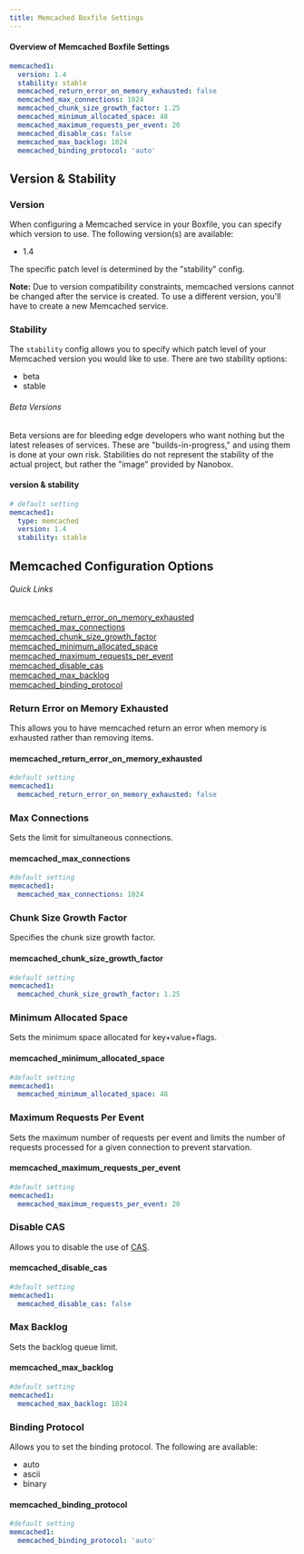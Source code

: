 ```yaml
---
title: Memcached Boxfile Settings
---
```


#### Overview of Memcached Boxfile Settings
```yaml
memcached1:
  version: 1.4
  stability: stable
  memcached_return_error_on_memory_exhausted: false
  memcached_max_connections: 1024
  memcached_chunk_size_growth_factor: 1.25
  memcached_minimum_allocated_space: 48
  memcached_maximum_requests_per_event: 20
  memcached_disable_cas: false
  memcached_max_backlog: 1024
  memcached_binding_protocol: 'auto'
```

## Version & Stability
### Version
When configuring a Memcached service in your Boxfile, you can specify which version to use. The following version(s) are available:

- 1.4

The specific patch level is determined by the "stability" config.

**Note:** Due to version compatibility constraints, memcached versions cannot be changed after the service is created. To use a different version, you'll have to create a new Memcached service.

### Stability
The `stability` config allows you to specify which patch level of your Memcached version you would like to use. There are two stability options:

- beta
- stable

###### Beta Versions
Beta versions are for bleeding edge developers who want nothing but the latest releases of services. These are "builds-in-progress," and using them is done at your own risk. Stabilities do not represent the stability of the actual project, but rather the "image" provided by Nanobox.

#### version & stability
```yaml
# default setting
memcached1:
  type: memcached
  version: 1.4
  stability: stable
```

## Memcached Configuration Options
###### Quick Links
[memcached\_return\_error\_on\_memory\_exhausted](#return-error-on-memory-exhausted)  
[memcached\_max\_connections](#max-connections)  
[memcached\_chunk\_size\_growth\_factor](#chunk-size-growth-factor)  
[memcached\_minimum\_allocated\_space](#minimum-allocated-space)  
[memcached\_maximum\_requests\_per\_event](#maximum-requests-per-event)  
[memcached\_disable\_cas](#disable-cas)  
[memcached\_max\_backlog](#max-backlog)  
[memcached\_binding\_protocol](#binding-protocol)  

### Return Error on Memory Exhausted
This allows you to have memcached return an error when memory is exhausted rather than removing items.

#### memcached\_return\_error\_on\_memory\_exhausted
```yaml
#default setting
memcached1:
  memcached_return_error_on_memory_exhausted: false
```

### Max Connections
Sets the limit for simultaneous connections.

#### memcached\_max\_connections
```yaml
#default setting
memcached1:
  memcached_max_connections: 1024
```

### Chunk Size Growth Factor
Specifies the chunk size growth factor.

#### memcached\_chunk\_size\_growth\_factor
```yaml
#default setting
memcached1:
  memcached_chunk_size_growth_factor: 1.25
```

### Minimum Allocated Space
Sets the minimum space allocated for key+value+flags.

#### memcached\_minimum\_allocated\_space
```yaml
#default setting
memcached1:
  memcached_minimum_allocated_space: 48
```

### Maximum Requests Per Event
Sets the maximum number of requests per event and limits the number of requests processed for a given connection to prevent starvation.

#### memcached\_maximum\_requests\_per\_event
```yaml
#default setting
memcached1:
  memcached_maximum_requests_per_event: 20
```

### Disable CAS
Allows you to disable the use of [CAS](https://code.google.com/p/memcached/wiki/NewCommands#cas).

#### memcached\_disable\_cas
```yaml
#default setting
memcached1:
  memcached_disable_cas: false
```

### Max Backlog
Sets the backlog queue limit.

#### memcached\_max\_backlog
```yaml
#default setting
memcached1:
  memcached_max_backlog: 1024
```

### Binding Protocol
Allows you to set the binding protocol. The following are available:

- auto
- ascii
- binary

#### memcached\_binding\_protocol
```yaml
#default setting
memcached1:
  memcached_binding_protocol: 'auto'
```